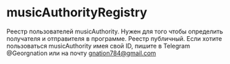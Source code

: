 # musicAuthorityRegistry
Реестр пользователей musicAuthority. Нужен для того чтобы определить получателя и отправителя в программе. Реестр публичный. 
Если хотите пользоваться musicAuthority имея свой ID, пишите в Telegram @Georgnation или на почту gnation784@gmail.com
